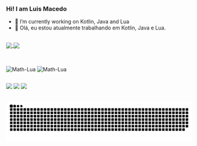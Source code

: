 ### Hi! I am Luis Macedo

- 🔭 I’m currently working on Kotlin, Java and Lua
- 🔭 Olá, eu estou atualmente trabalhando em Kotlin, Java e Lua.
  
 ##
 
<div>
  <a href="https://github.com/Lordmcd">
    <img height=160 align="center" src="https://github-readme-stats.vercel.app/api?username=Lordmcd&show_icons=true&theme=dark" />
  </a>
  <a href="https://github.com/Lordmcd">
    <img height=160 align="center" src="https://github-readme-stats.vercel.app/api/top-langs?username=Lordmcd&layout=compact&card_width=320&theme=dark&langs_count=20" />
  </a>
</div>

##

<div style="display: inline_block"><br>
  <img align="center" alt="Math-Lua" height="50" width="60" src="https://cdn.jsdelivr.net/gh/devicons/devicon@latest/icons/lua/lua-original.svg" />
  <img align="center" alt="Math-Lua" height="50" width="60" src="https://cdn.jsdelivr.net/gh/devicons/devicon@latest/icons/java/java-original.svg" />
</div>

##

<div> 
  <a href="https://www.instagram.com/lmacedoluis/" target="_blank"><img src="https://img.shields.io/badge/-Instagram-%23E4405F?style=for-the-badge&logo=instagram&logoColor=white" target="_blank"></a>
 	<a href="https://www.twitch.tv/Lordmcdcs" target="_blank"><img src="https://img.shields.io/badge/Twitch-9146FF?style=for-the-badge&logo=twitch&logoColor=white" target="_blank"></a>
  <a href="mailto:luisguilhermemcd@gmail.com"><img src="https://img.shields.io/badge/-Gmail-%23333?style=for-the-badge&logo=gmail&logoColor=white" target="_blank"></a>

</div>

##

<div>
 <picture>
  <source media="(prefers-color-scheme: dark)" srcset="https://raw.githubusercontent.com/Lordmcd/Lordmcd/output/github-contribution-grid-snake-dark.svg">
  <source media="(prefers-color-scheme: light)" srcset="https://raw.githubusercontent.com/Lordmcd/Lordmcd/output/github-contribution-grid-snake.svg">
  <img alt="github contribution grid snake animation" src="https://raw.githubusercontent.com/Lordmcd/Lordmcd/output/github-contribution-grid-snake.svg">
</picture>
</div>
